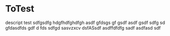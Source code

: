 ToTest
======

descript test
sdfgsdfg
hdgfhdfghdfgh
asdf
gfdsgs
gf
gsdf
asdf
gsdf
sdfg
sd
gfdasdfds
gdf
d
fds
sdfgd
sasvzxcv
dsfASsdf
asdffdfdfg
sadf
asdfasd
sdf
